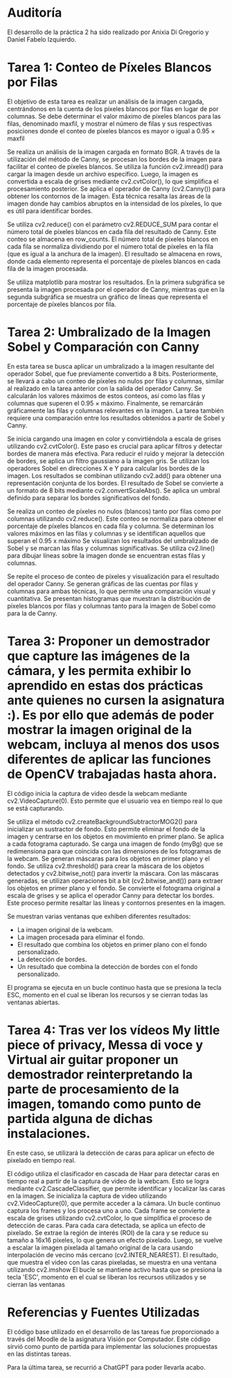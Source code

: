 # Auditoría
El desarrollo de la práctica 2 ha sido realizado por Anixia Di Gregorio y Daniel Fabelo Izquierdo. 

# Tarea 1: Conteo de Píxeles Blancos por Filas
El objetivo de esta tarea es realizar un análisis de la imagen cargada, centrándonos en la cuenta de los píxeles blancos por filas en lugar de por columnas. 
Se debe determinar el valor máximo de píxeles blancos para las filas, denominado maxfil, y mostrar el número de filas y sus respectivas posiciones donde el conteo de píxeles blancos es mayor o igual a 0.95 × maxfil

Se realiza un análisis de la imagen cargada en formato BGR. A través de la utilización del método de Canny, se procesan los bordes de la imagen para facilitar el conteo de píxeles blancos.
Se utiliza la función cv2.imread() para cargar la imagen desde un archivo específico. Luego, la imagen es convertida a escala de grises mediante cv2.cvtColor(), lo que simplifica el procesamiento posterior.
Se aplica el operador de Canny (cv2.Canny()) para obtener los contornos de la imagen. Esta técnica resalta las áreas de la imagen donde hay cambios abruptos en la intensidad de los píxeles, lo que es útil para identificar bordes.

Se utiliza cv2.reduce() con el parámetro cv2.REDUCE_SUM para contar el número total de píxeles blancos en cada fila del resultado de Canny. Este conteo se almacena en row_counts.
El número total de píxeles blancos en cada fila se normaliza dividiendo por el número total de píxeles en la fila (que es igual a la anchura de la imagen). El resultado se almacena en rows, donde cada elemento representa el porcentaje de píxeles blancos en cada fila de la imagen procesada.

Se utiliza matplotlib para mostrar los resultados. En la primera subgráfica se presenta la imagen procesada por el operador de Canny, mientras que en la segunda subgráfica se muestra un gráfico de líneas que representa el porcentaje de píxeles blancos por fila.

# Tarea 2: Umbralizado de la Imagen Sobel y Comparación con Canny
En esta tarea se busca aplicar un umbralizado a la imagen resultante del operador Sobel, que fue previamente convertido a 8 bits. Posteriormente, se llevará a cabo un conteo de píxeles no nulos por filas y columnas, similar al realizado en la tarea anterior con la salida del operador Canny. Se calcularán los valores máximos de estos conteos, así como las filas y columnas que superen el 
0.95 × máximo. Finalmente, se remarcárán gráficamente las filas y columnas relevantes en la imagen. La tarea también requiere una comparación entre los resultados obtenidos a partir de Sobel y Canny.

Se inicia cargando una imagen en color y convirtiéndola a escala de grises utilizando cv2.cvtColor(). Este paso es crucial para aplicar filtros y detectar bordes de manera más efectiva.
Para reducir el ruido y mejorar la detección de bordes, se aplica un filtro gaussiano a la imagen gris.
Se utilizan los operadores Sobel en direcciones X e Y para calcular los bordes de la imagen. Los resultados se combinan utilizando cv2.add() para obtener una representación conjunta de los bordes.
El resultado de Sobel se convierte a un formato de 8 bits mediante cv2.convertScaleAbs(). Se aplica un umbral definido para separar los bordes significativos del fondo.

Se realiza un conteo de píxeles no nulos (blancos) tanto por filas como por columnas utilizando cv2.reduce(). Este conteo se normaliza para obtener el porcentaje de píxeles blancos en cada fila y columna.
Se determinan los valores máximos en las filas y columnas y se identifican aquellos que superan el 0.95 x máximo
Se visualizan los resultados del umbralizado de Sobel y se marcan las filas y columnas significativas. Se utiliza cv2.line() para dibujar líneas sobre la imagen donde se encuentran estas filas y columnas.

Se repite el proceso de conteo de píxeles y visualización para el resultado del operador Canny. Se generan gráficas de las cuentas por filas y columnas para ambas técnicas, lo que permite una comparación visual y cuantitativa.
Se presentan histogramas que muestran la distribución de píxeles blancos por filas y columnas tanto para la imagen de Sobel como para la de Canny.

# Tarea 3: Proponer un demostrador que capture las imágenes de la cámara, y les permita exhibir lo aprendido en estas dos prácticas ante quienes no cursen la asignatura :). Es por ello que además de poder mostrar la imagen original de la webcam, incluya al menos dos usos diferentes de aplicar las funciones de OpenCV trabajadas hasta ahora.
El código inicia la captura de video desde la webcam mediante cv2.VideoCapture(0). Esto permite que el usuario vea en tiempo real lo que se está capturando.

Se utiliza el método cv2.createBackgroundSubtractorMOG2() para inicializar un sustractor de fondo. Esto permite eliminar el fondo de la imagen y centrarse en los objetos en movimiento en primer plano. Se aplica a cada fotograma capturado.
Se carga una imagen de fondo (myBg) que se redimensiona para que coincida con las dimensiones de los fotogramas de la webcam.
Se generan máscaras para los objetos en primer plano y el fondo. Se utiliza cv2.threshold() para crear la máscara de los objetos detectados y cv2.bitwise_not() para invertir la máscara.
Con las máscaras generadas, se utilizan operaciones bit a bit (cv2.bitwise_and()) para extraer los objetos en primer plano y el fondo.
Se convierte el fotograma original a escala de grises y se aplica el operador Canny para detectar los bordes. Este proceso permite resaltar las líneas y contornos presentes en la imagen.

Se muestran varias ventanas que exhiben diferentes resultados:

- La imagen original de la webcam.
- La imagen procesada para eliminar el fondo.
- El resultado que combina los objetos en primer plano con el fondo personalizado.
- La detección de bordes.
- Un resultado que combina la detección de bordes con el fondo personalizado.

El programa se ejecuta en un bucle continuo hasta que se presiona la tecla ESC, momento en el cual se liberan los recursos y se cierran todas las ventanas abiertas.

# Tarea 4: Tras ver los vídeos My little piece of privacy, Messa di voce y Virtual air guitar proponer un demostrador reinterpretando la parte de procesamiento de la imagen, tomando como punto de partida alguna de dichas instalaciones.
En este caso, se utilizará la detección de caras para aplicar un efecto de pixelado en tiempo real.

El código utiliza el clasificador en cascada de Haar para detectar caras en tiempo real a partir de la captura de video de la webcam. Esto se logra mediante cv2.CascadeClassifier, que permite identificar y localizar las caras en la imagen.
Se inicializa la captura de video utilizando cv2.VideoCapture(0), que permite acceder a la cámara. Un bucle continuo captura los frames y los procesa uno a uno.
Cada frame se convierte a escala de grises utilizando cv2.cvtColor, lo que simplifica el proceso de detección de caras.
 Para cada cara detectada, se aplica un efecto de pixelado. Se extrae la región de interés (ROI) de la cara y se reduce su tamaño a 16x16 píxeles, lo que genera un efecto pixelado. Luego, se vuelve a escalar la imagen pixelada al tamaño original de la cara usando interpolación de vecino más cercano (cv2.INTER_NEAREST).
El resultado, que muestra el video con las caras pixeladas, se muestra en una ventana utilizando cv2.imshow
El bucle se mantiene activo hasta que se presiona la tecla 'ESC', momento en el cual se liberan los recursos utilizados y se cierran las ventanas

# Referencias y Fuentes Utilizadas
El código base utilizado en el desarrollo de las tareas fue proporcionado a través del Moodle de la asignatura Visión por Computador. Este código sirvió como punto de partida para implementar las soluciones propuestas en las distintas tareas.

Para la última tarea, se recurrió a ChatGPT para poder llevarla acabo. 
 
